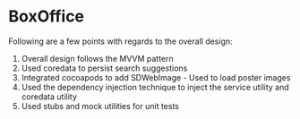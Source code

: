 # BoxOffice
Following are a few points with regards to the overall design:
1. Overall design follows the MVVM pattern
2. Used coredata to persist search suggestions
3. Integrated cocoapods to add SDWebImage - Used to load poster images 
4. Used the dependency injection technique to inject the service utility and coredata utility
5. Used stubs and mock utilities for unit tests
